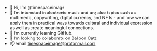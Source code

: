 - 👋 Hi, I’m @timespaceimage
- 👀 I’m interested in electronic music and art; also topics such as multimedia, copywriting, digital currency, and NFTs - and how we can apply them in practical ways towards cultural and individual expression as well as create meaningful connections.
- 🌱 I’m currently learning GitHub.
- 💞️ I’m looking to collaborate on Balloon Catz
- 📫 email timespaceimage@protonmail.com

<!---
timespaceimage/timespaceimage is a ✨ special ✨ repository because its `README.md` (this file) appears on your GitHub profile.
You can click the Preview link to take a look at your changes.
--->
